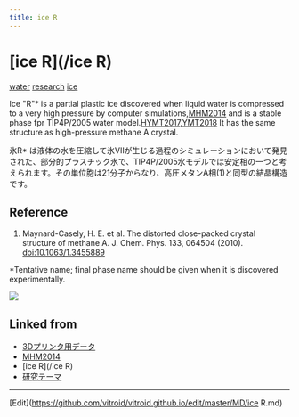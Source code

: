 ```yaml
---
title: ice R
---
```

# [ice R](/ice R)

[water](/water) [research](/research) [ice](/ice)

Ice "R"* is a partial plastic ice discovered when liquid water is compressed to a very high pressure by computer simulations,[MHM2014](/MHM2014) and is a stable phase fpr TIP4P/2005 water model.[HYMT2017](/HYMT2017),[YMT2018](/YMT2018) It has the same structure as high-pressure methane A crystal.



氷R* は液体の水を圧縮して氷VIIが生じる過程のシミュレーションにおいて発見された、部分的プラスチック氷で、TIP4P/2005水モデルでは安定相の一つと考えられます。その単位胞は21分子からなり、高圧メタンA相(1)と同型の結晶構造です。



## Reference


1. Maynard-Casely, H. E. et al. The distorted close-packed crystal structure of methane A. J. Chem. Phys. 133, 064504 (2010). [doi:10.1063/1.3455889](http://doi.org/10.1063/1.3455889)

*Tentative name; final phase name should be given when it is discovered experimentally.

![](https://i.gyazo.com/a3407f92ba31bcbd1066af4471b2e81d.png)



## Linked from

* [3Dプリンタ用データ](/3Dプリンタ用データ)
* [MHM2014](/MHM2014)
* [ice R](/ice R)
* [研究テーマ](/研究テーマ)


----
[Edit](https://github.com/vitroid/vitroid.github.io/edit/master/MD/ice R.md)
